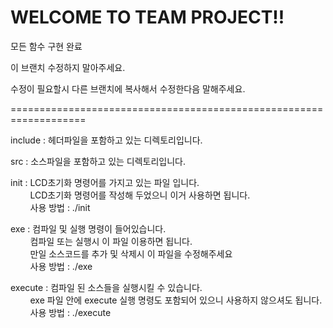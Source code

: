 <H1>WELCOME TO TEAM PROJECT!!</H1>

모든 함수 구현 완료

이 브랜치 수정하지 말아주세요.

수정이 필요할시 다른 브랜치에 복사해서 수정한다음 말해주세요.

===================================================================

include : 헤더파일을 포함하고 있는 디렉토리입니다.

src : 소스파일을 포함하고 있는 디렉토리입니다.

init : LCD초기화 명령어를 가지고 있는 파일 입니다.
<br>&nbsp;&nbsp;&nbsp;&nbsp;&nbsp;&nbsp;&nbsp;&nbsp;LCD초기화 명령어를 작성해 두었으니 이거 사용하면 됩니다.
<br>&nbsp;&nbsp;&nbsp;&nbsp;&nbsp;&nbsp;&nbsp;&nbsp;사용 방법 : ./init

exe : 컴파일 및 실행 명령이 들어있습니다.
<br>&nbsp;&nbsp;&nbsp;&nbsp;&nbsp;&nbsp;&nbsp;&nbsp;컴파일 또는 실행시 이 파일 이용하면 됩니다.
<br>&nbsp;&nbsp;&nbsp;&nbsp;&nbsp;&nbsp;&nbsp;&nbsp;만일 소스코드를 추가 및 삭제시 이 파일을 수정해주세요
<br>&nbsp;&nbsp;&nbsp;&nbsp;&nbsp;&nbsp;&nbsp;&nbsp;사용 방법 : ./exe

execute : 컴파일 된 소스들을 실행시킬 수 있습니다.
<br>&nbsp;&nbsp;&nbsp;&nbsp;&nbsp;&nbsp;&nbsp;&nbsp;exe 파일 안에 execute 실행 명령도 포함되어 있으니 사용하지 않으셔도 됩니다.
<br>&nbsp;&nbsp;&nbsp;&nbsp;&nbsp;&nbsp;&nbsp;&nbsp;사용 방법 : ./execute
